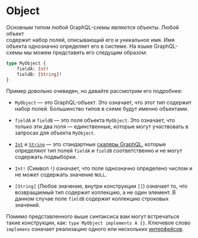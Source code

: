 # Object

Основным типом любой GraphQL-схемы являются объекты. Любой объект  
содержит набор полей, описывающий его и уникальное имя. Имя объекта
однозначно определяет его в системе. На языке GraphQL-схемы мы можем 
представить его следущим образом:

```graphql
type MyObject {
    fieldA: Int!
    fieldB: [String]!
}
```

Пример довольно очевиден, но давайте рассмотрим его подробнее:

- `MyObject` — это GraphQL-объект. Это означает, что этот тип содержит
набор полей. Большинство типов в схеме будут именно объектами.

- `fieldA` и `fieldB` — это поля объекта `MyObject`. Это означает, 
что только эти два поля — единственные, которые могут участвовать в запросах для 
объекта `MyObject`.

- [`Int`](/sdl/scalar/int) и [`String`](/sdl/scalar/string) — это 
стандартные [скаляры GraphQL](/sdl/scalar), которые определяют тип 
полей `fieldA` и `fieldB` соответственно и не могут содержать подвыборки.

- `Int!` (Символ `!`) означает, что поле однозначно определено числом и 
не может содержать значение `NULL`.

- `[String]` (Любое значение, внутри конструкции `[]`) означает то,
что возвращаемый тип содержит коллекцию, а не один элемент. В данном случае
поле `fieldB` содержит коллекцию строковых значений.

Помимо представленного выше синтаксиса вам могут встречаться такие 
конструкции, как: `type MyObject implements A {}`. Ключевое слово 
`implemens` означает реализацию одного или нескольких
 [интерфейсов](/graphql/interface).

